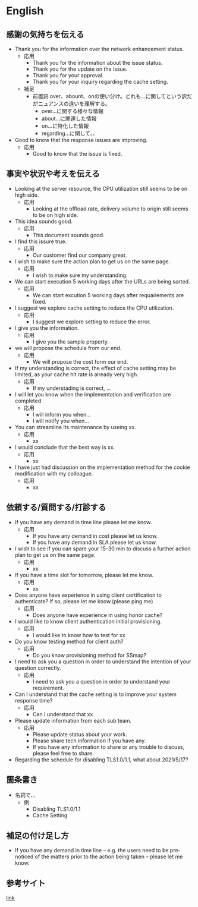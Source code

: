 # English

## 感謝の気持ちを伝える
- Thank you for the information over the network enhancement status.
  - 応用
    - Thank you for the information about the issue status.
    - Thank you for the update on the issue.
    - Thank you for your approval.
    - Thank you for your inquiry regarding the cache setting.
  - 補足
    - 前置詞 over、abount、onの使い分け。どれも...に関してという訳だがニュアンスの違いを理解する。
      - over...に関する様々な情報
      - about...に関連した情報
      - on...に特化した情報
      - regarding...に関して、、
- Good to know that the response issues are improving.
  - 応用
    - Good to know that the issue is fixed.
## 事実や状況や考えを伝える
- Looking at the server resource, the CPU utilization still seems to be on high side.
  - 応用
    - Looking at the offload rate, delivery volume to origin still seems to be on high side.
- This idea sounds good.
  - 応用
    - This document sounds good.
- I find this issure true.
  - 応用
    - Our customer find our company great.
- I wish to make sure the action plan to get us on the same page.
  - 応用
    - I wish to make sure my understanding.
- We can start execution 5 working days after the URLs are being sorted.
  - 応用
    - We can start excution 5 working days after requairements are fixed.
- I suggest we explore cache setting to reduce the CPU utilization.
  - 応用
    - I suggest we explore setting to reduce the error.
- I give you the information.
  - 応用
    - I give you the sample property.
- we will propose the schedule from our end. 
  - 応用
    - We will propose the cost form our end.
- If my understanding is correct, the effect of cache setting may be limited, as your cache hit rate is already very high.
  - 応用
    - If my understading is correct, ...
- I will let you know when the implementation and verification are completed.
  - 応用
    - I will inform you when...
    - I will notify you when...
- You can streamline its maintenance by useing xx.
  - 応用
    - xx
- I would conclude that the best way is xx.
  - 応用
    - xx
- I have just had discussion on the implementation method for the cookie modification with my colleague.
  - 応用
    - xx
## 依頼する/質問する/打診する
- If you have any demand in time line please let me know. 
  - 応用
    - If you have any demand in cost please let us know.
    - If you have any demand in SLA please let us know.
- I wish to see if you can spare your 15-30 min to discuss a further action plan to get us on the same page.
  - 応用
    - xx
- If you have a time slot for tomorrow, please let me know.
  - 応用
    - xx
- Does anyone have experience in using client certification to authenticate? If so, please let me know.(please ping me)
  - 応用
    - Does anyone have experience in using honor cache?
- I would like to know client authentication initial provisioning.
  - 応用
    - I would like to know how to test for xx
- Do you know testing method for client auth?
  - 応用 
    - Do you know provisioning method for SSmap?
- I need to ask you a question in order to understand the intention of your question correctly.
  - 応用
    - I need to ask you a question in order to understand your requirement.
- Can I understand that the cache setting is to improve your system response time?
  - 応用
    - Can I understand that xx
- Please update information from each sub team.
  - 応用
    - Please update status about your work.
    - Please share tech information if you have any.
    - If you have any information to share or any trouble to discuss, please feel free to share.
- Regarding the schedule for disabling TLS1.0/1.1, what about 2021/5/17?

## 箇条書き
- 名詞で、、
  - 例
    - Disabling TLS1.0/1.1
    - Cache Setting

## 補足の付け足し方
- If you have any demand in time line – e.g. the users need to be pre-noticed of the matters prior to the action being taken – please let me know. 

## 参考サイト
[link](https://progrit-media.jp/144)